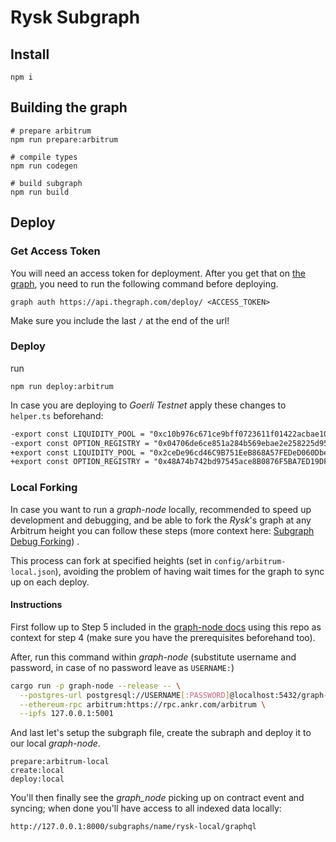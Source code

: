 # Rysk Subgraph

## Install

```shell
npm i
```

## Building the graph

```shell
# prepare arbitrum
npm run prepare:arbitrum

# compile types
npm run codegen

# build subgraph
npm run build

```

## Deploy

### Get Access Token

You will need an access token for deployment. After you get that on [the graph](https://thegraph.com/explorer/dashboard), you need to run the following command before deploying.

```shell
graph auth https://api.thegraph.com/deploy/ <ACCESS_TOKEN>
```

Make sure you include the last `/` at the end of the url!

### Deploy 

run
```shell
npm run deploy:arbitrum
```

In case you are deploying to _Goerli Testnet_ apply these changes to `helper.ts` beforehand:

```txt
-export const LIQUIDITY_POOL = "0xc10b976c671ce9bff0723611f01422acbae100a5"
-export const OPTION_REGISTRY = "0x04706de6ce851a284b569ebae2e258225d952368"
+export const LIQUIDITY_POOL = "0x2ceDe96cd46C9B751EeB868A57FEDeD060Dbe6Bf"
+export const OPTION_REGISTRY = "0x48A74b742bd97545ace8B0876F5BA7ED19DF6579"
```


### Local Forking

In case you want to run a _graph-node_ locally, recommended to speed up development and debugging, and be able to fork the _Rysk_'s graph at any Arbitrum height you can follow these steps (more context here: [Subgraph Debug Forking](https://thegraph.com/docs/en/cookbook/subgraph-debug-forking/)) .

This process can fork at specified heights (set in `config/arbitrum-local.json`), avoiding the problem of having wait times for the graph to sync up on each deploy.

#### Instructions 
First follow up to Step 5 included in the [graph-node docs](https://github.com/graphprotocol/graph-node#running-a-local-graph-node) using this repo as context for step 4 (make sure you have the prerequisites beforehand too).

After, run this command within _graph-node_ (substitute username and password, in case of no password leave as `USERNAME:`)

```bash
cargo run -p graph-node --release -- \
  --postgres-url postgresql://USERNAME[:PASSWORD]@localhost:5432/graph-node \
  --ethereum-rpc arbitrum:https://rpc.ankr.com/arbitrum \
  --ipfs 127.0.0.1:5001
```

And last let's setup the subgraph file, create the subraph and deploy it to our local _graph-node_.

```
prepare:arbitrum-local
create:local
deploy:local
```

You'll then finally see the _graph_node_ picking up on contract event and syncing; when done you'll have access to all indexed data locally: 
```
http://127.0.0.1:8000/subgraphs/name/rysk-local/graphql
```